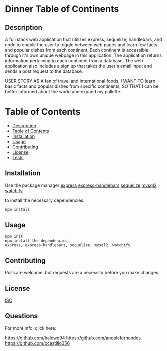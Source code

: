 # Dinner Table of Continents

## Description

A full stack web application that utilizes express, sequelize, handlebars, and node to enable the user to toggle between web pages and learn few facts and popular dishes from each continent. Each continent is accessible through it's own unique webpage in this application. The application returns information pertaining to each continent from a database. The web application also includes a sign up that takes the user's email input and sends a post request to the database. 

USER STORY
AS A fan of travel and international foods,
I WANT TO learn basic facts and popular dishes from specific continents,
SO THAT I can be better informed about the world and expand my pallette.

# Table of Contents
* [Description](#Description)
* [Table of Contents](#Table-Of-Contents)
* [Installation](#Installation)
* [Usage](#Usage)
* [Contributing](#Contributing)
* [License](#License)
* [Tests](#Tests)

## Installation

Use the package manager 
[express](http://expressjs.com/en/starter/installing.html) 
[express-handlebars](https://www.npmjs.com/package/express-handlebars)
[sequelize](https://sequelize.org/)
[mysql2](https://www.npmjs.com/package/mysql2) 
[watchify](https://www.npmjs.com/package/watchify) 

to install the necessary dependencies.

```bash
npm install
```

## Usage

```express, express-handlebars, sequelize, mysql2, watchify
npm init
npm install the dependencies
express, express-handlebars, sequelize, mysql2, watchify

```

## Contributing
Pulls are welcome, but requests are a necessity before you make changes.

## License
[ISC](https://www.isc.org/licenses/)


## Questions

For more info, click here:

https://github.com/halowe94
https://github.com/anoblefernandes 
https://github.com/ccastillo356

